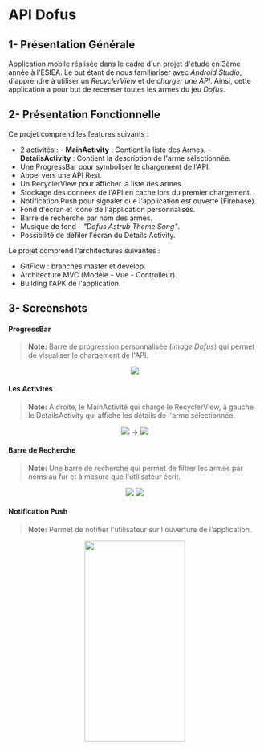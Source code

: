 # API Dofus

## 1- Présentation Générale 

Application mobile réalisée dans le cadre d'un projet d'étude en 3ème année à l'ESIEA. Le but étant de nous familiariser avec *Android Studio*, d'apprendre à utiliser un *RecyclerView* et de *charger une API*. Ainsi, cette application a pour but de recenser toutes les armes du jeu *Dofus*. 

## 2- Présentation Fonctionnelle

Ce projet comprend les features suivants : 

 - 2 activités : 
			 - **MainActivity** : Contient la liste des Armes.
			 - **DetailsActivity** : Contient la description de l'arme sélectionnée. 
 - Une ProgressBar pour symboliser le chargement de l'API. 
 - Appel vers une API Rest. 
 - Un RecyclerView pour afficher la liste des armes. 
 - Stockage des données de l'API en cache lors du premier chargement.
 - Notification Push pour signaler que l'application est ouverte (Firebase). 
 - Fond d'écran et icône de l'application personnalisés.
 - Barre de recherche par nom des armes.
 - Musique de fond - *"Dofus Astrub Theme Song"*.
 - Possibilité de défiler l'écran du Détails Activity.

Le projet comprend l'architectures suivantes : 

 - GitFlow : branches master et develop.
 - Architecture MVC (Modèle - Vue - Controlleur).
 - Building l'APK de l'application.


## 3- Screenshots 

#### ProgressBar

> **Note:** Barre de progression personnalisée (*Image Dofus*) qui permet de visualiser le chargement de l'API.
<p align="center">
<img src="https://image.noelshack.com/fichiers/2019/14/3/1554284418-56328727-309032443106667-472793350018170880-n-min.png">
</p>

#### Les Activités 

> **Note:** À droite, le MainActivité qui charge le RecyclerView, à gauche le DetailsActivity qui affiche les détails de l'arme sélectionnée. 

<p align="center">
<img src="https://image.noelshack.com/fichiers/2019/14/3/1554284418-56531102-402490370549958-1066424011476434944-n-min.png">
-> 
<img src="https://image.noelshack.com/fichiers/2019/14/3/1554284418-55759977-581031015640449-922973340740616192-n-min.png">
</p>

#### Barre de Recherche 

 > **Note:** Une barre de recherche qui permet de filtrer les armes par noms au fur et à mesure que l'utilisateur écrit. 
<p align="center">
<img src="https://image.noelshack.com/fichiers/2019/14/3/1554284418-56504204-324774531556742-5290224725878898688-n-min.png">
<img src="https://image.noelshack.com/fichiers/2019/14/3/1554284418-56330951-1628391143930101-3691094937132072960-n-min.png">
</p>

#### Notification Push

> **Note:** Permet de notifier l'utilisateur sur l'ouverture de l'application.

<p align="center">
<img width="200" height="400" src="https://image.noelshack.com/fichiers/2019/14/3/1554300285-55908435-352030422102876-5397388128463880192-n.png">
</p>
